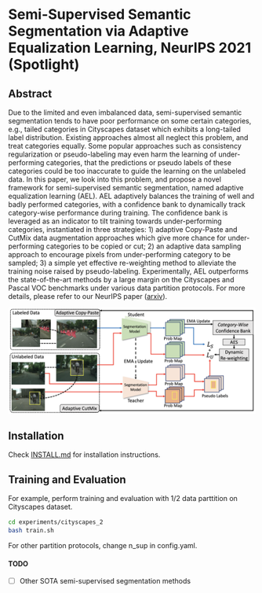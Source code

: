 # Semi-Supervised Semantic Segmentation via Adaptive Equalization Learning, NeurIPS 2021 (Spotlight)

## Abstract
Due to the limited and even imbalanced data, semi-supervised semantic segmentation tends to have poor performance on some certain categories, e.g., tailed categories in Cityscapes dataset which exhibits a long-tailed label distribution. Existing approaches almost all neglect this problem, and treat categories equally. Some popular approaches such as consistency regularization or pseudo-labeling may even harm the learning of under-performing categories, that the predictions or pseudo labels of these categories could be too inaccurate to guide the learning on the unlabeled data. In this paper, we look into this problem, and propose a novel framework for semi-supervised semantic segmentation, named adaptive equalization learning (AEL). AEL adaptively balances the training of well and badly performed categories, with a confidence bank to dynamically track category-wise performance during training. The confidence bank is leveraged as an indicator to tilt training towards under-performing categories, instantiated in three strategies: 1) adaptive Copy-Paste and CutMix data augmentation approaches which give more chance for under-performing categories to be copied or cut; 2) an adaptive data sampling approach to encourage pixels from under-performing category to be sampled; 3) a simple yet effective re-weighting method to alleviate the training noise raised by pseudo-labeling. Experimentally, AEL outperforms the state-of-the-art methods by a large margin on the Cityscapes and Pascal VOC benchmarks under various data partition protocols. For more details, please refer to our NeurIPS paper ([arxiv](https://arxiv.org/pdf/2110.05474.pdf)). 

![image](https://github.com/hzhupku/SemiSeg-AEL/blob/main/arch.PNG)

## Installation
Check [INSTALL.md](INSTALL.md) for installation instructions. 

## Training and Evaluation
For example, perform training and evaluation with 1/2 data parttition on Cityscapes dataset.
```bash
cd experiments/cityscapes_2
bash train.sh
```
For other partition protocols, change n_sup in config.yaml.
#### TODO
- [ ] Other SOTA semi-supervised segmentation methods
